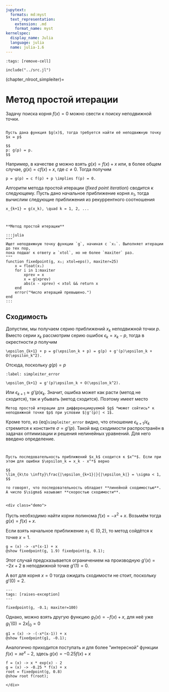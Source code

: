 ```yaml
---
jupytext:
  formats: md:myst
  text_representation:
    extension: .md
    format_name: myst
kernelspec:
  display_name: Julia
  language: julia
  name: julia-1.6
---
```


```{code-cell}
:tags: [remove-cell]

include("../src.jl")
```

(chapter_nlroot_simpleiter)=
# Метод простой итерации

Задачу поиска корня $f(x) = 0$ можно свести к поиску неподвижной точки.

```{proof:definition} Задача поиска неподвижной точки

Пусть дана функция $g(x)$, тогда требуется найти её неподвижную точку $x = p$

$$
p: g(p) = p.
$$
```

Например, в качестве $g$ можно взять $g(x) = f(x) + x$ или, в более общем случае, $g(x) = c f(x) + x$, где $c \neq 0$. Тогда получим

```{math}
p = g(p) = c f(p) + p \implies f(p) = 0.
```

Алгоритм метода простой итерации (*fixed point iteration*) сводится к следующему. Пусть дано начальное приближение корня $x_1$, тогда вычислим следующие приближения из рекуррентного соотношения

```{math}
x_{k+1} = g(x_k), \quad k = 1, 2, ...
```

```{index} метод; простой итерации
```
```{proof:function} fixedpoint

**Метод простой итерации**

:::julia
"""
Ищет неподвижную точку функции `g`, начиная с `x₁`. Выполняет итерации до тех пор,
пока подшаг к ответу ≥ `xtol`, но не более `maxiter` раз.
"""
function fixedpoint(g, x₁; xtol=eps(), maxiter=25)
    x = float(x₁)
    for i in 1:maxiter
        xprev = x
        x = g(xprev)
        abs(x - xprev) < xtol && return x
    end
    error("Число итераций превышено.")
end
:::
```

## Сходимость

Допустим, мы получаем серию приближений $x_k$ неподвижной точки $p$. Вместо серии $x_k$  рассмотрим серию ошибок $\epsilon_k = x_k - p$, тогда в окрестности $p$ получим

```{math}
\epsilon_{k+1} + p = g(\epsilon_k + p) = g(p) + g'(p)\epsilon_k + O(\epsilon_k^2).
```

Отсюда, поскольку $g(p) = p$

```{math}
:label: simpleiter_error

\epsilon_{k+1} = g'(p)\epsilon_k + O(\epsilon_k^2).
```

Или $\epsilon_{k+1} \approx g'(p)\epsilon_k$. Значит, ошибка может как расти (метод не сходится), так и убывать (метод сходится). Поэтому имеет место 

```{proof:proposition} Сходимость метода простой итерации
Метод простой итерации для дифференциируемой $g$ *может сойтись* к неподвижной точке $p$ при условии $|g'(p)| < 1$.
```

Кроме того, из {eq}`simpleiter_error` видно, что отношение $\epsilon_{k+1} / \epsilon_k$ стремится к константе $\sigma = g'(p)$. Такой вид сходимости распространён в задачах оптимизации и решения нелинейных уравнений. Для него введено определение.

```{index} сходимость; линейная
```
```{index} сходимость; скорость
```
```{proof:definition} Линейная сходимость
Пусть последовательность приближений $x_k$ сходится к $x^*$. Если при этом для ошибки $\epsilon_k = x_k - x^*$ верно

$$
\lim_{k\to \infty}\frac{|\epsilon_{k+1}|}{|\epsilon_k|} = \sigma < 1,
$$

то говорят, что последовательность обладает **линейной сходимостью**. А число $\sigma$ называют **скоростью сходимости**.
```

```{proof:demo} Метод простой итерации
```

```{raw} html
<div class="demo">
```

Пусть необходимо найти корни полинома $f(x) = -x^2 + x$. Возьмём тогда $g(x) = f(x) + x$.

Если взять начальное приближение $x_1 \in (0, 2)$, то метод сойдётся к точке $x=1$.

```{code-cell}
g = (x) -> -x*(x-1) + x
@show fixedpoint(g, 1.9) fixedpoint(g, 0.1);
```

Этот случай предсказывается ограничением на производную $g'(x) = -2x + 2$ в неподвижной точке $g'(1) = 0$.

А вот для корня $x = 0$ тогда ожидать сходимости не стоит, поскольку $g'(0) = 2$.

```{code-cell}
---
tags: [raises-exception]
---

fixedpoint(g, -0.1; maxiter=100)
```

Однако, можно взять другую функцию $g_1(x) = -f(x) + x$, для неё уже $g_1'(0) = 2x|_0 = 0$

```{code-cell}
g1 = (x) -> -(-x*(x-1)) + x
@show fixedpoint(g1, -0.1);
```

Аналогично приходится поступать и для более "интересной" функции $f(x) = xe^x - 2$, здесь $g(x) = -0.25 f(x) + x$

```{code-cell}
f = (x) -> x * exp(x) - 2
g = (x) -> -0.25 * f(x) + x
root = fixedpoint(g, 0.8)
@show root f(root);
```

```{raw} html
</div>
```
